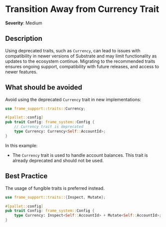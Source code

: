 # Transition Away from Currency Trait

**Severity**: Medium

## Description

Using deprecated traits, such as `Currency`, can lead to issues with compatibility in newer versions of Substrate and
may limit functionality as updates to the ecosystem continue. Migrating to the recommended traits ensures ongoing
support, compatibility with future releases, and access to newer features.

## What should be avoided

Avoid using the deprecated `Currency` trait in new implementations:

```rust
use frame_support::traits::Currency;

#[pallet::config]
pub trait Config: frame_system::Config {
    // Currency trait is deprecated
    type Currency: Currency<Self::AccountId>;
}
```

In this example:

- The `Currency` trait is used to handle account balances. This trait is already deprecated and should not be used.

## Best Practice

The usage of fungible traits is preferred instead.

```rust
use frame_support::traits::{Inspect, Mutate};

#[pallet::config]
pub trait Config: frame_system::Config {
	type Currency: Inspect<Self::AccountId> + Mutate<Self::AccountId>;
}
```
